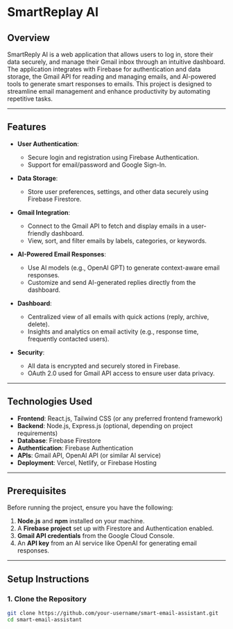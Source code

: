 # SmartReplay AI

## Overview

SmartReply AI is a web application that allows users to log in, store their data securely, and manage their Gmail inbox through an intuitive dashboard. The application integrates with Firebase for authentication and data storage, the Gmail API for reading and managing emails, and AI-powered tools to generate smart responses to emails. This project is designed to streamline email management and enhance productivity by automating repetitive tasks.

---

## Features

- **User Authentication**:
  - Secure login and registration using Firebase Authentication.
  - Support for email/password and Google Sign-In.

- **Data Storage**:
  - Store user preferences, settings, and other data securely using Firebase Firestore.

- **Gmail Integration**:
  - Connect to the Gmail API to fetch and display emails in a user-friendly dashboard.
  - View, sort, and filter emails by labels, categories, or keywords.

- **AI-Powered Email Responses**:
  - Use AI models (e.g., OpenAI GPT) to generate context-aware email responses.
  - Customize and send AI-generated replies directly from the dashboard.

- **Dashboard**:
  - Centralized view of all emails with quick actions (reply, archive, delete).
  - Insights and analytics on email activity (e.g., response time, frequently contacted users).

- **Security**:
  - All data is encrypted and securely stored in Firebase.
  - OAuth 2.0 used for Gmail API access to ensure user data privacy.

---

## Technologies Used

- **Frontend**: React.js, Tailwind CSS (or any preferred frontend framework)
- **Backend**: Node.js, Express.js (optional, depending on project requirements)
- **Database**: Firebase Firestore
- **Authentication**: Firebase Authentication
- **APIs**: Gmail API, OpenAI API (or similar AI service)
- **Deployment**: Vercel, Netlify, or Firebase Hosting

---

## Prerequisites

Before running the project, ensure you have the following:

1. **Node.js** and **npm** installed on your machine.
2. A **Firebase project** set up with Firestore and Authentication enabled.
3. **Gmail API credentials** from the Google Cloud Console.
4. An **API key** from an AI service like OpenAI for generating email responses.

---

## Setup Instructions

### 1. Clone the Repository
```bash
git clone https://github.com/your-username/smart-email-assistant.git
cd smart-email-assistant
```
